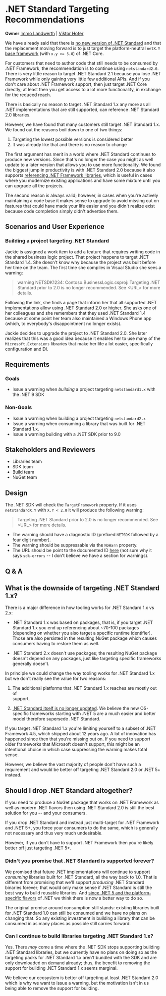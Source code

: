 # .NET Standard Targeting Recommendations

**Owner** [Immo Landwerth](https://github.com/terrajobst) | [Viktor Hofer](https://github.com/ViktorHofer)

We have already said that there is [no new version of .NET
Standard][net-standard-future] and that the replacement moving forward is to
just target the platform-neutral `netX.Y` [base framework][tfm] (with `x.y >=
5.0`) of .NET Core.

For customers that need to author code that still needs to be consumed by .NET
Framework, the recommendation is to continue using `netstandard2.0`. There is
very little reason to target .NET Standard 2.1 because you lose .NET Framework
while only gaining very little few additional APIs. And if you don't care about
.NET Framework support, then just target .NET Core directly; at least then you
get access to a lot more functionality, in exchange for the reduced reach.

There is basically no reason to target .NET Standard 1.x any more as all .NET
implementations that are still supported, can reference .NET Standard 2.0
libraries.

However, we have found that many customers still target .NET Standard 1.x. We
found out the reasons boil down to one of two things:

1. Targeting the lowest possible versions is considered better
2. It was already like that and there is no reason to change

The first argument has merit in a world where .NET Standard continues to produce
new versions. Since that's no longer the case you might as well update to a
later version that allows you to use more functionality. We found the biggest
jump in productivity is with .NET Standard 2.0 because it also supports
[referencing .NET Framework libraries][netfx-compate-mode], which is useful in
cases where you modernize existing applications and have some mixture until you
can upgrade all the projects.

The second reason is always valid; however, in cases when you're actively
maintaining a code base it makes sense to upgrade to avoid missing out on
features that could have made your life easier and you didn't realize exist
because code completion simply didn't advertise them.

## Scenarios and User Experience

### Building a project targeting .NET Standard

Jackie is assigned a work item to add a feature that requires writing code in
the shared business logic project. That project happens to target .NET Standard
1.4. She doesn't know why because the project was built before her time on the
team.  The first time she compiles in Visual Studio she sees a warning:

> warning NETSDK1234: Contoso.BusinessLogic.csproj: Targeting .NET Standard
> prior to 2.0 is no longer recommended. See \<URL\> for more details.

Following the link, she finds a page that inform her that all supported .NET
implementations allow using .NET Standard 2.0 or higher. She asks one of her
colleagues and she remembers that they used .NET Standard 1.4 because at some
point her team also maintained a Windows Phone app (which, to everybody's
disappointment no longer exists).

Jackie decides to upgrade the project to .NET Standard 2.0. She later realizes
that this was a good idea because it enables her to use many of the
`Microsoft.Extensions` libraries that make her life a lot easier, specifically
configuration and DI.

## Requirements

### Goals

* Issue a warning when *building* a project targeting `netstandard1.x` with the
  .NET 9 SDK

### Non-Goals

* Issue a warning when building a project targeting `netstandard2.x`
* Issue a warning when consuming a library that was built for .NET Standard 1.x.
* Issue a warning building with a .NET SDK prior to 9.0

## Stakeholders and Reviewers

* Libraries team
* SDK team
* Build team
* NuGet team

## Design

The .NET SDK will check the `TargetFramework` property. If it uses
`netstandardX.Y` with `X.Y < 2.0` it will produce the following warning:

> Targeting .NET Standard prior to 2.0 is no longer recommended. See \<URL\> for
> more details.

* The warning should have a diagnostic ID (prefixed `NETSDK` followed by a four
  digit number).
* The warning should be suppressable via the `NoWarn` property.
* The URL should be point to the documented ID [here][sdk-errors] (not sure why
  it says `sdk-errors` -- I don't believe we have a section for warnings).

## Q & A

## What is the downside of targeting .NET Standard 1.x?

There is a major difference in how tooling works for .NET Standard 1.x vs 2.x:

* .NET Standard 1.x was based on packages, that is, if you target .NET Standard
  1.x you end up referencing about ~70-100 packages (depending on whether you
  also target a specific runtime identifier). Those are also persisted in the
  resulting NuGet package which causes consumers having to restore them as well.

* .NET Standard 2.x doesn't use packages; the resulting NuGet package doesn't
  depend on any packages, just like targeting specific frameworks generally
  doesn't.

In principle we could change the way tooling works for .NET Standard 1.x but we
don't really see the value for two reasons:

1. The additional platforms that .NET Standard 1.x reaches are mostly out of    
   support.

2. [.NET Standard itself is no longer updated][net-standard-future]. We believe
   the new OS-specific frameworks starting with .NET 5 are a much easier and
   better model therefore supersede .NET Standard.

If you target .NET Standard 1.x you're limiting yourself to a subset of .NET
Framework 4.5, which shipped about 12 years ago. A lot of innovation has
happened since then that you're missing out on. If you need to support older
frameworks that Microsoft doesn't support, this might be an intentional choice
in which case suppressing the warning makes total sense.

However, we believe the vast majority of people don't have such a requirement
and would be better off targeting .NET Standard 2.0 or .NET 5+ instead.

## Should I drop .NET Standard altogether?

If you need to produce a NuGet package that works on .NET Framework as well as
modern .NET flavors then using .NET Standard 2.0 is still the best solution for
you -- and your consumers.

If you drop .NET Standard and instead just multi-target for .NET Framework and
.NET 5+, you force your consumers to do the same, which is generally not
necessary and thus very much undesirable.

However, if you don't have to support .NET Framework then you're likely better
off just targeting .NET 5+.

### Didn't you promise that .NET Standard is supported forever?

We promised that future .NET implementations will continue to support
*consuming* libraries built for .NET Standard, all the way back to 1.0. That is
different from promising that we'll support *producing* .NET Standard binaries
forever; that would only make sense if .NET Standard is still the best way to
build reusable libraries. And [since .NET 5 and the platform-specific
flavors][tfm] of .NET we think there is now a better way to do so.

The original promise around consumption still stands: existing libraries built
for .NET Standard 1.0 can still be consumed and we have no plans on changing
that. So any existing investment in building a library that can be consumed in
as many places as possible still carries forward.

### Can I continue to build libraries targeting .NET Standard 1.x?

Yes. There *may* come a time where the .NET SDK stops supporting building .NET
Standard libraries, but we currently have no plans on doing so as the targeting
packs for .NET Standard 1.x aren't bundled with the SDK and are only downloaded
on demand already; thus, the benefit to removing the support for building .NET
Standard 1.x seems marginal.

We believe our ecosystem is better off targeting at least .NET Standard 2.0
which is why we want to issue a warning, but the motivation isn't in us being
able to remove the support for building.

[net-standard-future]: https://devblogs.microsoft.com/dotnet/the-future-of-net-standard/
[tfm]: https://github.com/dotnet/designs/blob/main/accepted/2020/net5/net5.md
[netfx-compate-mode]: https://learn.microsoft.com/en-us/dotnet/core/porting/#net-framework-compatibility-mode
[sdk-errors]: https://learn.microsoft.com/en-us/dotnet/core/tools/sdk-errors/
